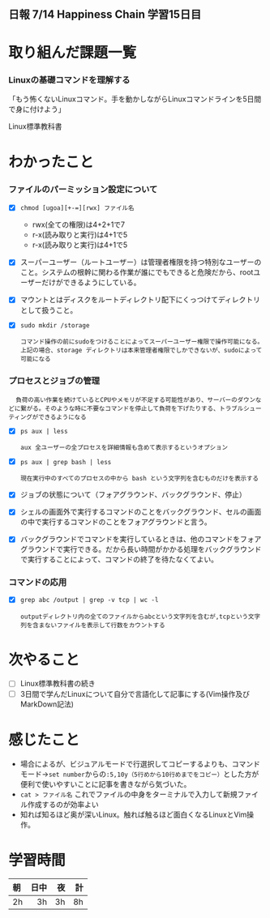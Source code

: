 ## 日報 7/14 Happiness Chain 学習15日目

# 取り組んだ課題一覧 
### Linuxの基礎コマンドを理解する

「もう怖くないLinuxコマンド。手を動かしながらLinuxコマンドラインを5日間で身に付けよう」

 Linux標準教科書

   
# わかったこと
### ファイルのパーミッション設定について
- [x] `chmod [ugoa][+-=][rwx] ファイル名`
   + rwx(全ての権限)は4+2+1で7
   + r-x(読み取りと実行)は4+1で5
   +  r-x(読み取りと実行)は4+1で5
     
- [x] スーパーユーザー（ルートユーザー）は管理者権限を持つ特別なユーザーのこと。システムの根幹に関わる作業が誰にでもできると危険だから、rootユーザーだけができるようにしている。
- [x] マウントとはディスクをルートディレクトリ配下にくっつけてディレクトリとして扱うこと。
- [x] `sudo mkdir /storage `

      コマンド操作の前にsudoをつけることによってスーパーユーザー権限で操作可能になる。上記の場合、storage ディレクトリは本来管理者権限でしかできないが、sudoによって可能になる
### プロセスとジョブの管理

      負荷の高い作業を続けているとCPUやメモリが不足する可能性があり、サーバーのダウンなどに繋がる。そのような時に不要なコマンドを停止して負荷を下げたりする、トラブルシューティングができるようになる
- [x] `ps aux | less`

      aux 全ユーザーの全プロセスを詳細情報も含めて表示するというオプション
- [x] `ps aux | grep bash | less`

      現在実行中のすべてのプロセスの中から bash という文字列を含むものだけを表示する
  
  
- [x] ジョブの状態について（フォアグラウンド、バックグラウンド、停止）
- [x] シェルの画面外で実行するコマンドのことをバックグラウンド、セルの画面の中で実行するコマンドのことをフォアグラウンドと言う。
- [x] バックグラウンドでコマンドを実行しているときは、他のコマンドをフォアグラウンドで実行できる。だから長い時間がかかる処理をバックグラウンドで実行することによって、コマンドの終了を待たなくてよい。
      

 ### コマンドの応用
- [x] `grep abc /output | grep -v tcp | wc -l`

      outputディレクトリ内の全てのファイルからabcという文字列を含むが,tcpという文字列を含まないファイルを表示して行数をカウントする
  
# 次やること
- [ ] Linux標準教科書の続き
- [ ] 3日間で学んだLinuxについて自分で言語化して記事にする(Vim操作及びMarkDown記法)
      
# 感じたこと

+ 場合によるが、ビジュアルモードで行選択してコピーするよりも、コマンドモード→`set number`からの`:5,10y（5行めから10行めまでをコピー）`とした方が便利で使いやすいことに記事を書きながら気づいた。
+ `cat > ファイル名` これでファイルの中身をターミナルで入力して新規ファイル作成するのが効率よい
+ 知れば知るほど奥が深いLinux。触れば触るほど面白くなるLinuxとVim操作。
  
  
# 学習時間

| 朝           | 日中          | 夜              | 計              |
| :----------|------------:|-------------:|-------------:|
| 2h           | 3h            | 3h              |  8h            |
